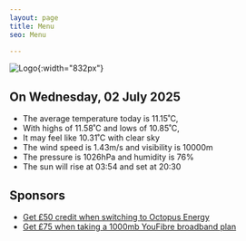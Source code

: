 ```yaml
---
layout: page
title: Menu
seo: Menu

---
```


![Logo](/images/logo.jpg){:width="832px"}

<!-- weather_marker starts -->
## On Wednesday, 02 July 2025

- The average temperature today is 11.15˚C,
- With highs of 11.58˚C and lows of 10.85˚C,
- It may feel like 10.31˚C with clear sky
- The wind speed is 1.43m/s and visibility is 10000m
- The pressure is 1026hPa and humidity is 76%
- The sun will rise at 03:54 and set at 20:30

<!-- weather_marker ends -->

## Sponsors

- [Get £50 credit when switching to Octopus Energy](https://bit.ly/3oD1nnS)
- [Get £75 when taking a 1000mb YouFibre broadband plan](https://aklam.io/91zWhU?)
